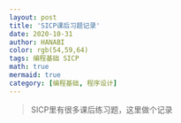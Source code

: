 ```yaml
---
layout: post
title: 'SICP课后习题记录'
date: 2020-10-31
author: HANABI
color: rgb(54,59,64)
tags: 编程基础 SICP 
math: true
mermaid: true
category: [编程基础, 程序设计]
---
```


> SICP里有很多课后练习题，这里做个记录

